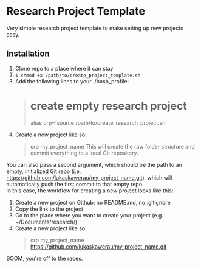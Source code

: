 # Research Project Template

Very simple research project template to make setting up new projects easy.

## Installation

1. Clone repo to a place where it can stay
2. `$ chmod +x /path/to/create_project_template.sh`
3. Add the following lines to your ./bash_profile:
    > # create empty research project
    > alias crp='source /path/to/create_research_project.sh'
4. Create a new project like so:
    > crp my_project_name
This will create the raw folder structure and commit everything to a local Git repository.  

You can also pass a second argument, which should be the path to an empty, initialized Git repo (i.e. https://github.com/lukaskawerau/my_project_name.git), which will automatically push the first commit to that empty repo.  
In this case, the workflow for creating a new project looks like this:  

1. Create a new project on Github: no README.md, no .gitignore
2. Copy the link to the project
3. Go to the place where you want to create your project (e.g. ~/Documents/research/)
4. Create a new project like so:
    > crp my_project_name https://github.com/lukaskawerau/my_project_name.git


BOOM, you're off to the races.